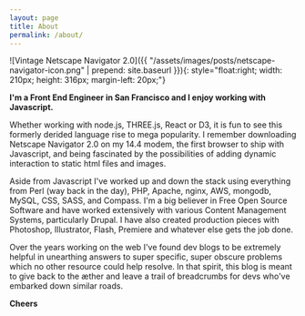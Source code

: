 ```yaml
---
layout: page
title: About
permalink: /about/
---
```


![Vintage Netscape Navigator 2.0]({{ "/assets/images/posts/netscape-navigator-icon.png" | prepend: site.baseurl }}){: style="float:right; width: 210px; height: 316px; margin-left: 20px;"}

<p>
  <strong>I'm a Front End Engineer in San Francisco and I enjoy working with
  Javascript.</strong>
</p>
<p>
  Whether working with node.js, THREE.js, React or D3, it
  is fun to see this formerly derided language rise to mega popularity.
  I remember downloading Netscape Navigator 2.0 on my 14.4 modem, the first
  browser to ship with Javascript, and being fascinated by the possibilities of
  adding dynamic interaction to static html files and images.
</p>
<p>
  Aside from Javascript I've worked up and down the stack using everything from
  Perl (way back in the day), PHP, Apache, nginx, AWS, mongodb, MySQL, CSS, SASS, and
  Compass. I'm a big believer in Free Open Source Software and have worked extensively with
  various Content Management Systems, particularly Drupal. I have also created
  production pieces with Photoshop, Illustrator, Flash, Premiere and whatever
  else gets the job done.
</p>
<p>
  Over the years working on the web I've found dev blogs to be extremely
  helpful in unearthing answers to super specific, super obscure problems which
  no other resource could help resolve. In that spirit, this blog is meant to
  give back to the &aelig;ther and leave a trail of breadcrumbs for devs who've
  embarked down similar roads.
</p>
<strong>Cheers</strong>
